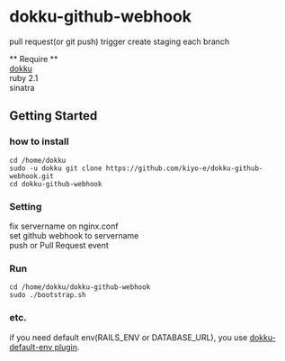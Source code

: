 dokku-github-webhook
====================
pull request(or git push) trigger create staging each branch

** Require **  
[dokku](https://github.com/progrium/dokku)  
ruby 2.1   
sinatra

## Getting Started  
### how to install
```
cd /home/dokku  
sudo -u dokku git clone https://github.com/kiyo-e/dokku-github-webhook.git  
cd dokku-github-webhook
```

### Setting
fix servername on nginx.conf  
set github webhook to servername  
push or Pull Request event  
 
### Run
```
cd /home/dokku/dokku-github-webhook
sudo ./bootstrap.sh
```


### etc.
if you need default env(RAILS_ENV or DATABASE_URL), you use [dokku-default-env plugin](https://github.com/kiyo-e/dokku-default-env).

